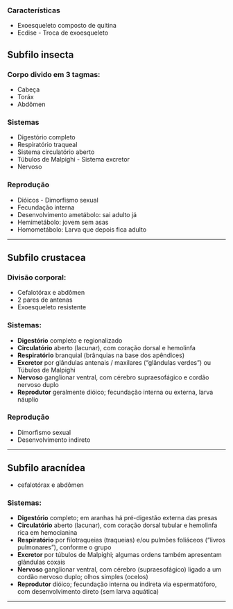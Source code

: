 ### Características

- Exoesqueleto composto de quitina
- Ecdise - Troca de exoesqueleto 

## Subfilo insecta

### Corpo divido em 3 tagmas:

- Cabeça
- Toráx
- Abdômen

### Sistemas

- Digestório completo
- Respiratório traqueal 
- Sistema circulatório aberto
- Túbulos de Malpighi - Sistema excretor
- Nervoso

### Reprodução

- Dióicos - Dimorfismo sexual
- Fecundação interna
- Desenvolvimento ametábolo: sai adulto já
- Hemimetábolo: jovem sem asas
- Homometábolo: Larva que depois fica adulto
---
## Subfilo crustacea

### Divisão corporal:

- Cefalotórax e abdômen
- 2 pares de antenas
- Exoesqueleto resistente 

### Sistemas:

- **Digestório** completo e regionalizado
- **Circulatório** aberto (lacunar), com coração dorsal e hemolinfa
- **Respiratório** branquial (brânquias na base dos apêndices)
- **Excretor** por glândulas antenais / maxilares (“glândulas verdes”) ou Túbulos de Malpighi
- **Nervoso** ganglionar ventral, com cérebro supraesofágico e cordão nervoso duplo
- **Reprodutor** geralmente dióico; fecundação interna ou externa, larva náuplio


### Reprodução

- Dimorfismo sexual
- Desenvolvimento indireto 
---
## Subfilo aracnídea

- cefalotórax e abdômen


### Sistemas:

- **Digestório** completo; em aranhas há pré-digestão externa das presas
- **Circulatório** aberto (lacunar), com coração dorsal tubular e hemolinfa rica em hemocianina
- **Respiratório** por filotraqueias (traqueias) e/ou pulmões foliáceos (“livros pulmonares”), conforme o grupo
- **Excretor** por túbulos de Malpighi; algumas ordens também apresentam glândulas coxais
- **Nervoso** ganglionar ventral, com cérebro (supraesofágico) ligado a um cordão nervoso duplo; olhos simples (ocelos)
- **Reprodutor** dióico; fecundação interna ou indireta via espermatóforo, com desenvolvimento direto (sem larva aquática)

---
